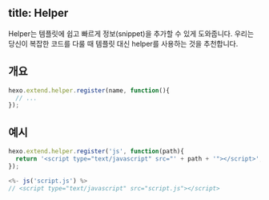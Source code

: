 title: Helper
---
Helper는 템플릿에 쉽고 빠르게 정보(snippet)을 추가할 수 있게 도와줍니다. 우리는 당신이 복잡한 코드를 다룰 때 템플릿 대신 helper를 사용하는 것을 추천합니다.

## 개요

``` js
hexo.extend.helper.register(name, function(){
  // ...
});
```

## 예시

``` js
hexo.extend.helper.register('js', function(path){
  return '<script type="text/javascript" src="' + path + '"></script>';
});
```

``` js
<%- js('script.js') %>
// <script type="text/javascript" src="script.js"></script>
```
